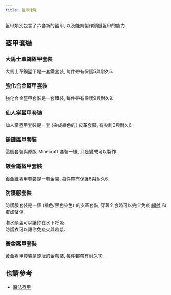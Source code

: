 ```yaml
---
title: 盔甲總覽
---
```


盔甲類別包含了六套新的盔甲, 以及能夠製作鎖鏈盔甲的能力.

## 盔甲套裝

### 大馬士革鋼盔甲套裝

大馬士革鋼盔甲是一套鐵套裝, 每件帶有保護5與耐久5.

### 強化合金盔甲套裝

強化合金盔甲套裝是一套鐵裝, 每件帶有保護9與耐久9.

### 仙人掌盔甲套裝

仙人掌盔甲套裝是一套 (染成綠色的) 皮革套裝, 有尖刺3與耐久6.

### 鎖鏈盔甲套裝

這個套裝與原版 Minecraft 套裝一樣, 只是變成可以製作.

### 鍍金鐵盔甲套裝

鍍金鐵盔甲套裝是一套金裝, 每件帶有保護8與耐久6.

### 防護服套裝

防護服套裝是一個 (橘色/黑色染色) 的皮革套裝, 穿著全套時可以完全免疫 [輻射](../Resources/Radiation/Radiation.md) 和蜜蜂螫傷.

潛水頭盔可以讓你在水下呼吸.  
防護衣可以讓你免疫火與岩漿.

### 黃金盔甲套裝

黃金盔甲套裝是原版的金套裝, 每件都帶有耐久10.

## 也請參考

* [魔法盔甲](../Magical-Armor/Magical-Armor.md)

